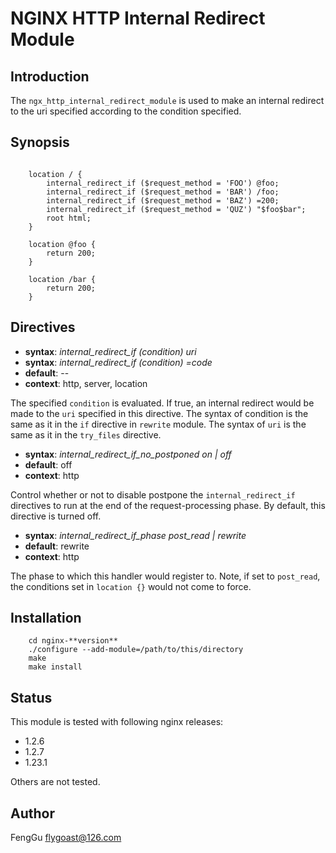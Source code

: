 # NGINX HTTP Internal Redirect Module

## Introduction

The `ngx_http_internal_redirect_module` is used to make an internal redirect to the uri specified according to the condition specified.

## Synopsis

```nginx

    location / {
        internal_redirect_if ($request_method = 'FOO') @foo;
        internal_redirect_if ($request_method = 'BAR') /foo;
        internal_redirect_if ($request_method = 'BAZ') =200;
        internal_redirect_if ($request_method = 'QUZ') "$foo$bar";
        root html;
    }

    location @foo {
        return 200;
    }

    location /bar {
        return 200;
    }
```

## Directives

* **syntax**: *internal_redirect_if (condition) uri*
* **syntax**: *internal_redirect_if (condition) =code*
* **default**: --
* **context**: http, server, location

The specified `condition` is evaluated. If true, an internal redirect would be made to the `uri` specified in this directive. The syntax of condition is the same as it in the `if` directive in `rewrite` module. The syntax of `uri` is the same as it in the `try_files` directive.

* **syntax**: *internal_redirect_if_no_postponed  on | off*
* **default**: off
* **context**: http

Control whether or not to disable postpone the `internal_redirect_if` directives to run at the end of the request-processing phase. By default, this directive is turned off.

* **syntax**: *internal_redirect_if_phase post_read | rewrite*
* **default**: rewrite
* **context**: http

The phase to which this handler would register to. Note, if set to `post_read`, the conditions set in `location {}` would not come to force.


## Installation

```shell
    cd nginx-**version**
    ./configure --add-module=/path/to/this/directory
    make
    make install
```

## Status

This module is tested with following nginx releases:
- 1.2.6
- 1.2.7
- 1.23.1

Others are not tested.

## Author

FengGu <flygoast@126.com>
